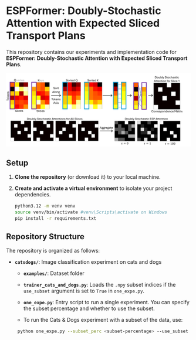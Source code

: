 # ESPFormer: Doubly-Stochastic Attention with Expected Sliced Transport Plans

This repository contains our experiments and implementation code for **ESPFormer: Doubly-Stochastic Attention with Expected Sliced Transport Plans**.

<p align="center">
  <img src="figures/ESPFormer.png" alt="ESPFormer" />
</p>

## Setup

1. **Clone the repository** (or download it) to your local machine.
2. **Create and activate a virtual environment** to isolate your project dependencies.

   ```bash
   python3.12 -m venv venv
   source venv/bin/activate #venv\Scripts\activate on Windows
   pip install -r requirements.txt
## Repository Structure

The repository is organized as follows:

- **`catsdogs/`**: Image classification experiment on cats and dogs  
  - **`examples/`**: Dataset folder
  - **`trainer_cats_and_dogs.py`**: Loads the `.npy` subset indices if the `use_subset` argument is set to `True` in `one_expe.py`.  
  - **`one_expe.py`**: Entry script to run a single experiment. You can specify the subset percentage and whether to use the subset.
  
  - To run the Cats & Dogs experiment with a subset of the data, use:
  ```bash
   python one_expe.py --subset_perc <subset-percentage> --use_subset
